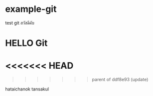 # example-git
test git 
สวัสดีคับ
# HELLO Git
<<<<<<< HEAD
=======
>>>>>>> parent of ddf8e93 (update)

hataichanok tansakul
